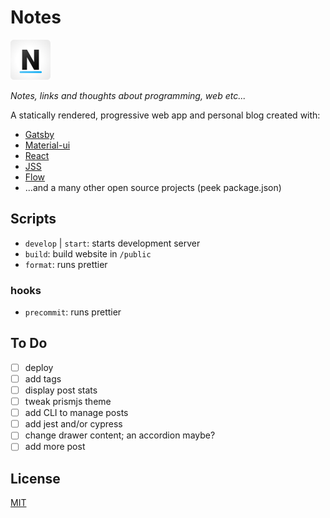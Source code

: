 # Notes 

<img src="./src/images/icons/favicon512.png" width="64">

*Notes, links and thoughts about programming, web etc...*

A statically rendered, progressive web app and personal blog created with:

* [Gatsby](https://www.gatsbyjs.org/)
* [Material-ui](https://material-ui.com/)
* [React](https://reactjs.org/)
* [JSS](https://github.com/cssinjs/jss)
* [Flow](https://flow.org/en/)
* ...and a many other open source projects (peek package.json)

## Scripts

* `develop` | `start`: starts development server
* `build`: build website in `/public`
* `format`: runs prettier

### hooks 
* `precommit`: runs prettier


## To Do

- [ ] deploy
- [ ] add tags
- [ ] display post stats
- [ ] tweak prismjs theme
- [ ] add CLI to manage posts
- [ ] add jest and/or cypress
- [ ] change drawer content; an accordion maybe?
- [ ] add more post

## License

[MIT](/LICENSE)